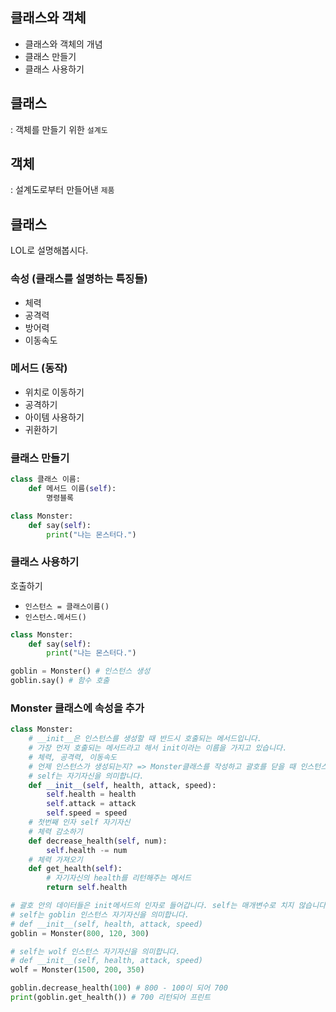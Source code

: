 ## 클래스와 객체

- 클래스와 객체의 개념
- 클래스 만들기
- 클래스 사용하기

## 클래스
: 객체를 만들기 위한 `설계도`

## 객체 
: 설계도로부터 만들어낸 `제품`

## 클래스
LOL로 설명해봅시다.

### 속성 (클래스를 설명하는 특징들)

- 체력
- 공격력
- 방어력
- 이동속도

### 메서드 (동작)

- 위치로 이동하기
- 공격하기
- 아이템 사용하기
- 귀환하기

### 클래스 만들기

```Python
class 클래스 이름:
    def 메서드 이름(self):
        명령블록

class Monster:
    def say(self):
        print("나는 몬스터다.")
```

### 클래스 사용하기

호출하기

- `인스턴스 = 클래스이름()`
- `인스턴스.메서드()`

```python
class Monster:
    def say(self):
        print("나는 몬스터다.")

goblin = Monster() # 인스턴스 생성
goblin.say() # 함수 호출
```

### Monster 클래스에 속성을 추가
```Python
class Monster:
    # __init__은 인스턴스를 생성할 때 반드시 호출되는 메서드입니다.
    # 가장 먼저 호출되는 메서드라고 해서 init이라는 이름을 가지고 있습니다.
    # 체력, 공격력, 이동속도
    # 언제 인스턴스가 생성되는지? => Monster클래스를 작성하고 괄호를 닫을 때 인스턴스가 생성됩니다.
    # self는 자기자신을 의미합니다.
    def __init__(self, health, attack, speed):
        self.health = health
        self.attack = attack
        self.speed = speed 
    # 첫번째 인자 self 자기자신
    # 체력 감소하기
    def decrease_health(self, num):
        self.health -= num
    # 체력 가져오기
    def get_health(self):
        # 자기자신의 health를 리턴해주는 메서드
        return self.health

# 괄호 안의 데이터들은 init메서드의 인자로 들어갑니다. self는 매개변수로 치지 않습니다.
# self는 goblin 인스턴스 자기자신을 의미합니다.
# def __init__(self, health, attack, speed)
goblin = Monster(800, 120, 300)

# self는 wolf 인스턴스 자기자신을 의미합니다.
# def __init__(self, health, attack, speed)
wolf = Monster(1500, 200, 350)

goblin.decrease_health(100) # 800 - 100이 되어 700
print(goblin.get_health()) # 700 리턴되어 프린트
```

